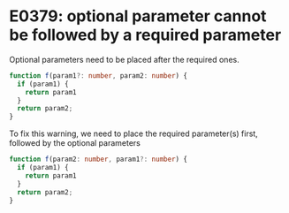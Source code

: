 # E0379: optional parameter cannot be followed by a required parameter

Optional parameters need to be placed after the required ones.

```typescript
function f(param1?: number, param2: number) {
  if (param1) {
    return param1
  }
  return param2;
}
```

To fix this warning, we need to place the required parameter(s) first, followed by the optional parameters

```typescript
function f(param2: number, param1?: number) {
  if (param1) {
    return param1
  }
  return param2;
}
```
